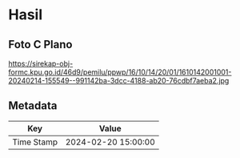 # Hasil

## Foto C Plano

https://sirekap-obj-formc.kpu.go.id/46d9/pemilu/ppwp/16/10/14/20/01/1610142001001-20240214-155549--991142ba-3dcc-4188-ab20-76cdbf7aeba2.jpg


## Metadata

| Key        | Value               |
| ---------- | ------------------- |
| Time Stamp | 2024-02-20 15:00:00 |



